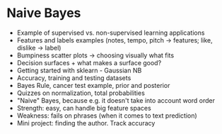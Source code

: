 # Naive Bayes
* Example of supervised vs. non-supervised learning applications
* Features and labels examples (notes, tempo, pitch -> features; like, dislike -> label)
* Bumpiness scatter plots -> choosing visually what fits
* Decision surfaces + what makes a surface good?
* Getting started with sklearn - Gaussian NB
* Accuracy, training and testing datasets
* Bayes Rule, cancer test example, prior and posterior
* Quizzes on normalization, total probabilities
* "Naive" Bayes, because e.g. it doesn't take into account word order
* Strength: easy, can handle big feature spaces
* Weakness: fails on phrases (when it comes to text prediction)
* Mini project: finding the author. Track accuracy
